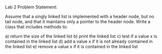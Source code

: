 Lab 2 Problem Statement: 
	
Assume that a singly linked list is implemented with a header node, but no tail node, and that it maintains only a pointer to the header node. Write a class that includes methods to:

a) return the size of the linked list
b) print the linked list 
c) test if a value x is contained in the linked list 
d) add a value x if it is not already contained in the linked list 
e) remove a value x if it is contained in the linked list


